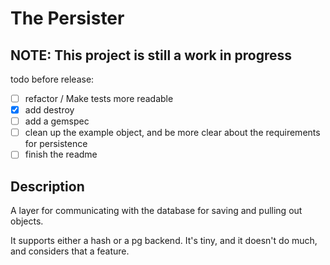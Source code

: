 The Persister
=============

## NOTE: This project is still a work in progress
todo before release:
- [ ] refactor / Make tests more readable
- [x] add destroy
- [ ] add a gemspec
- [ ] clean up the example object, and be more clear about the requirements for persistence
- [ ] finish the readme

## Description
A layer for communicating with the database for saving and pulling out objects.

It supports either a hash or a pg backend. It's tiny, and it doesn't do much,
and considers that a feature.
